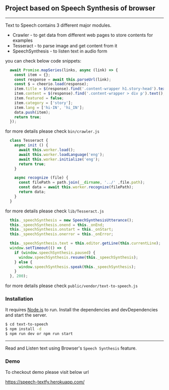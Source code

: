 ## Project based on Speech Synthesis of browser
--------------------------------------------------------------

Text to Speech contains 3 different major modules.
- Crawler - to get data from different web pages to store contents for examples
- Tesseract - to parse image and get content from it
- SpeechSynthesis - to listen text in audio form

you can check below code snippets:

``` javascript
  await Promise.mapSeries(links, async (link) => {
    const item = {};
    const response = await this.parseUrl(link);
    const $ = cheerio.load(response);
    item.title = $(response).find('.content-wrapper h1.story-head').text();
    item.content = $(response).find('.content-wrapper > div p').text();
    item.featured = false;
    item.category = ['story'];
    item.lang = ['hi-IN', 'hi_IN'];
    data.push(item);
    return true;
  });
```
for more details please check `bin/crawler.js`

``` javascript
  class Tesseract {
    async init () {
      await this.worker.load();
      await this.worker.loadLanguage('eng');
      await this.worker.initialize('eng');
      return true;
    }

    async recognize (file) {
      const filePath = path.join(__dirname, '../' ,file.path);
      const data = await this.worker.recognize(filePath);
      return data;
    }
  }
```
for more details please check `lib/Tesseract.js`

``` javascript
  this._speechSynthesis = new SpeechSynthesisUtterance();
  this._speechSynthesis.onend = this._onEnd;
  this._speechSynthesis.onstart = this._onStart;
  this._speechSynthesis.onerror = this._onError;

  this._speechSynthesis.text = this.editor.getLine(this.currentLine);
  window.setTimeout(() => {
    if (window.speechSynthesis.paused) {
      window.speechSynthesis.resume(this._speechSynthesis);
    } else {
      window.speechSynthesis.speak(this._speechSynthesis);
    }
  }, 200);
```
for more details please check `public/vendor/text-to-speech.js`
### Installation

It requires [Node.js](https://nodejs.org/) to run.
Install the dependencies and devDependencies and start the server.

```sh
$ cd text-to-speech
$ npm install -d
$ npm run dev or npm run start
```
------

Read and Listen text using Browser's `Speech Synthesis` feature.

### Demo

To checkout demo please visit below url

https://speech-textfy.herokuapp.com/
